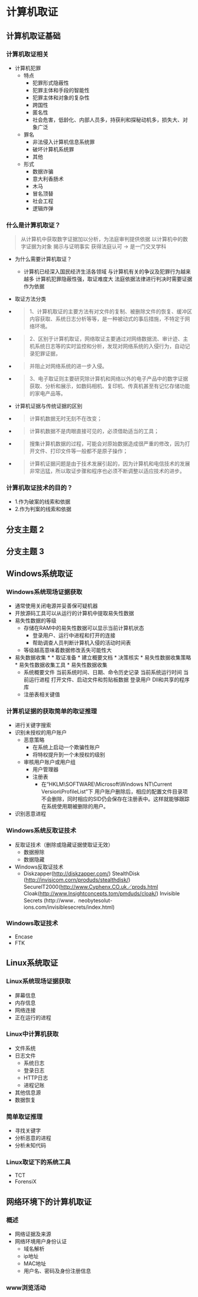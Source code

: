 # 计算机取证
## 计算机取证基础
### 计算机取证相关
* 计算机犯罪
    * 特点
        * 犯罪形式隐蔽性
        * 犯罪主体和手段的智能性
        * 犯罪主体和对象的复杂性
        * 跨国性
        * 匿名性
        * 社会危害，低龄化、内部人员多，持获利和探秘动机多，损失大、对象广泛
    * 罪名
        * 非法侵入计算机信息系统罪
        * 破坏计算机系统罪
        * 其他
    * 形式
        * 数据诈骗
        * 意大利香肠术
        * 木马
        * 冒名顶替
        * 社会工程
        * 逻辑炸弹
### 什么是计算机取证？
> 从计算机中获取数字证据加以分析，为法庭审判提供依据
> 以计算机中的数字证据为对象
> 揭示与证明事实
> 获得法庭认可 -> 是一门交叉学科

* 为什么需要计算机取证？
    * 计算机已经深入国民经济生活各领域
与计算机有关的争议及犯罪行为越来越多
计算机犯罪隐蔽性强，取证难度大
法庭依据法律进行判决时需要证据作为依据
* 取证方法分类
* > 1、计算机取证的主要方法有对文件的复制、被删除文件的恢复、缓冲区内容获取、系统日志分析等等，是一种被动式的事后措施，不特定于网络环境。
* > 2、区别于计算机取证，网络取证主要通过对网络数据流、审计迹、主机系统日志等的实时监控和分析，发现对网络系统的入侵行为，自动记录犯罪证据，
* > 并阻止对网络系统的进一步入侵。
* > 3、电子取证则主要研究除计算机和网络以外的电子产品中的数字证据获取、分析和展示，如数码相机、复印机、传真机甚至有记忆存储功能的家电产品等。

* 计算机证据与传统证据的区别
* > 计算机数据无时无刻不在改变；
* > 计算机数据不是肉眼直接可见的，必须借助适当的工具；
* > 搜集计算机数据的过程，可能会对原始数据造成很严重的修改，因为打开文件、打印文件等一般都不是原子操作；
* > 计算机证据问题是由于技术发展引起的，因为计算机和电信技术的发展非常迅猛，所以取证步骤和程序也必须不断调整以适应技术的进步。

### 计算机取证技术的目的？
* 1.作为破案的线索和依据
* 2.作为判案的线索和依据
## 分支主题 2
## 分支主题 3
## Windows系统取证
### Windows系统现场证据获取
* 通常使用关闭电源并妥善保可疑机器
* 开放源码工具可以从运行的计算机中提取易失性数据
* 易失性数据的等级
    * 存储在RAM中的易失性数据可以显示当前计算机状态
        * 登录用户、运行中进程和打开的连接
        * 帮助调查人员判断计算机入侵的活动时间表
    * 等级越高意味着数据修改丢失可能性大
* 易失数据收集
    * 
        * 取证准备
        * 建立概要文档
        * 决策核实
        * 易失性数据收集策略
        * 易失性数据收集工具
        * 易失性数据收集
    * 系统概要文件
当前系统时间、日期、命令历史记录
当前系统运行时间
当前运行进程
打开文件、启动文件和剪贴板数据
登录用户
Dll和共享的程序库
    * 注册表相关键值
### 计算机证据的获取简单的取证推理
* 进行关键字搜索
* 识别未授权的用户账户
    * 恶意策略
        * 在系统上启动一个欺骗性账户
        * 将特权提升到一个未授权的级别
    * 审核用户账户或用户组
        * 用户管理器
        * 注册表
            * 在“HKLM\SOFTWARE\Microsoft\Windows NT\Current Version\ProfileList”下
用户账户删除后，相应的配置文件目录项不会删除，同时相应的SID仍会保存在注册表中。这样就能够跟踪在系统使用期被删除的用户。
* 识别恶意进程
### Windows系统反取证技术
* 反取证技术（删除或隐藏证据使取证无效）
    * 数据擦除
    * 数据隐藏
* Windows反取证技术
    * Diskzapper(http://diskzapper.com/)
StealthDisk (http://invisicom.corn/produds/stealthdisk/)
SecurelT2000(http://www.Cyphenx.CO.uk／prods.html
Cloak(http://www.Insightconcepts.tom/pmduds/cloak/)
Invisible Secrets (http://www．neobytesolut-ions.com/invisiblesecrets/index.html)
### Windows取证技术
* Encase
* FTK
## Linux系统取证
### Linux系统现场证据获取
* 屏幕信息
* 内存信息
* 网络连接
* 正在运行的进程
### Linux中计算机获取
* 文件系统
* 日志文件
    * 系统日志
    * 登录日志
    * HTTP日志
    * 进程记账
* 其他信息源
* 数据恢复
### 简单取证推理
* 寻找关键字
* 分析恶意的进程
* 分析未知代码
### Linux取证下的系统工具
* TCT
* ForensiX
## 网络环境下的计算机取证
### 概述
* 网络证据及来源
* 网络环境用户身份认证
    * 域名解析
    * ip地址
    * MAC地址
    * 用户名、密码及身份注册信息
### www浏览活动
